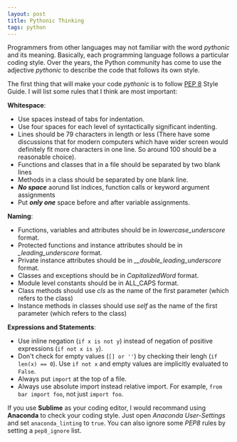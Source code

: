 ```yaml
---
layout: post
title: Pythonic Thinking
tags: python
---
```

Programmers from other languages may not familiar with the word _pythonic_ and its meaning. Basically, each programming language follows a particular coding style. Over the years, the Python community has come to use the adjective _pythonic_ to describe the code that follows its own style.

The first thing that will make your code _pythonic_ is to follow [PEP 8](https://www.python.org/dev/peps/pep-0008/) Style Guide. I will list some rules that I think are most important:

**Whitespace**:
+ Use spaces instead of tabs for indentation.
+ Use four spaces for each level of syntactically significant indenting.
+ Lines should be 79 characters in length or less (There have some discussions that for modern computers which have wider screen would definitely fit more characters in one line. So around 100 should be a reasonable choice).
+ Functions and classes that in a file should be separated by two blank lines
+ Methods in a class should be separated by one blank line.
+ **_No space_** aorund list indices, function calls or keyword argument assignments 
+ Put **_only one_** space before and after variable assignments.

**Naming**:
+ Functions, variables and attributes should be in *lowercase_underscore* format.
+ Protected functions and instance attributes should be in *_leading_underscore* format.
+ Private instance attributes should be in *__double_leading_underscore* format.
+ Classes and exceptions should be in *CapitalizedWord* format.
+ Module level constants should be in ALL_CAPS format.
+ Class methods should use *cls* as the name of the first parameter (which refers to the class)
+ Instance methods in classes should use *self* as the name of the first parameter (which refers to the class)

**Expressions and Statements**:
+ Use inline negation (`if x is not y`) instead of negation of positive expressions (`if not x is y`).
+ Don't check for empty values (`[] or ''`) by checking their lengh (`if len(x) == 0`). Use `if not x` and empty values are implicitly evaluated to `False`.
+ Always put `import` at the top of a file.
+ Always use absolute import instead relative import. For example, `from bar import foo`, not just `import foo`.

If you use **Sublime** as your coding editor, I would recommand using **Anaconda** to check your coding style. Just open *Anaconda User-Settings* and set `anaconda_linting` to `true`. You can also ignore some *PEP8* rules by setting a `pep8_ignore` list. 

